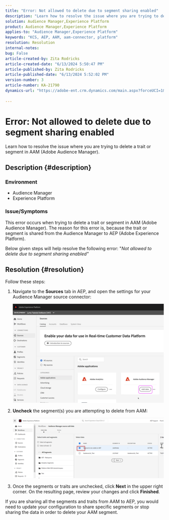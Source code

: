 ```yaml
---
title: "Error: Not allowed to delete due to segment sharing enabled"
description: "Learn how to resolve the issue where you are trying to delete a trait or segment in AAM (Adobe Audience Manager)."
solution: Audience Manager,Experience Platform
product: Audience Manager,Experience Platform
applies-to: "Audience Manager,Experience Platform"
keywords: "KCS, AEP, AAM, aam-connector, platform"
resolution: Resolution
internal-notes: 
bug: False
article-created-by: Zita Rodricks
article-created-date: "6/13/2024 5:50:47 PM"
article-published-by: Zita Rodricks
article-published-date: "6/13/2024 5:52:02 PM"
version-number: 3
article-number: KA-21790
dynamics-url: "https://adobe-ent.crm.dynamics.com/main.aspx?forceUCI=1&pagetype=entityrecord&etn=knowledgearticle&id=6ab74c71-ad29-ef11-840a-002248084fbb"

---
```

# Error: Not allowed to delete due to segment sharing enabled


Learn how to resolve the issue where you are trying to delete a trait or segment in AAM (Adobe Audience Manager).

## Description {#description}


### <b>Environment</b>

- Audience Manager
- Experience Platform




### <b>Issue/Symptoms</b>

This error occurs when trying to delete a trait or segment in AAM (Adobe Audience Manager). The reason for this error is, because the trait or segment is shared from the Audience Manager to AEP (Adobe Experience Platform).

Below given steps will help resolve the following error: "*Not allowed to delete due to segment sharing enabled"*


## Resolution {#resolution}

Follow these steps:<br>


1. Navigate to the <b>Sources</b> tab in AEP, and open the settings for your Audience Manager source connector:

    

    ![](assets/fc2c0636-a6cd-ed11-b597-6045bd006239.png)


2. <b>Uncheck</b> the segment(s) you are attempting to delete from AAM:

    ![](assets/48be788f-a6cd-ed11-b597-6045bd006239.png)
3. Once the segments or traits are unchecked, click <b>Next</b> in the upper right corner. On the resulting page, review your changes and click <b>Finished</b>.




If you are sharing all the segments and traits from AAM to AEP, you would need to update your configuration to share specific segments or stop sharing the data in order to delete your AAM segment.


